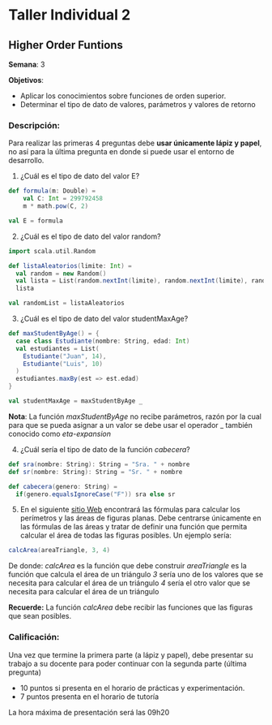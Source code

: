 # Taller Individual  2
## Higher Order Funtions

**Semana**: 3

**Objetivos**:

- Aplicar los conocimientos sobre funciones de orden superior.
- Determinar el tipo de dato de valores, parámetros y valores de retorno

### Descripción:

Para realizar las primeras 4 preguntas debe **usar únicamente lápiz y papel**, no así para la última pregunta en donde si puede usar el entorno de desarrollo.

1. ¿Cuál es el tipo de dato del valor E?

```scala
def formula(m: Double) = 
	val C: Int = 299792458
    m * math.pow(C, 2)

val E = formula
```


2. ¿Cuál es el tipo de dato del valor random?

```scala
import scala.util.Random

def listaAleatorios(limite: Int) = 
  val random = new Random()
  val lista = List(random.nextInt(limite), random.nextInt(limite), random.nextInt(limite))
  lista

val randomList = listaAleatorios

```


3. ¿Cuál es el tipo de dato del valor studentMaxAge?

```scala
def maxStudentByAge() = {
  case class Estudiante(nombre: String, edad: Int)
  val estudiantes = List(
    Estudiante("Juan", 14),
    Estudiante("Luis", 10)
  )
  estudiantes.maxBy(est => est.edad)
}

val studentMaxAge = maxStudentByAge _
```

**Nota**: La función *maxStudentByAge* no recibe parámetros, razón por la cual para que se pueda asignar a un valor se debe usar el operador _ también conocido como *eta-expansion*

4. ¿Cuál sería el tipo de dato de la función *cabecera*?

```scala
def sra(nombre: String): String = "Sra. " + nombre
def sr(nombre: String): String = "Sr. " + nombre

def cabecera(genero: String) =
  if(genero.equalsIgnoreCase("F")) sra else sr
```

5. En el siguiente [sitio Web](https://es.scribd.com/document/561144117/3513b6) encontrará las fórmulas para calcular los perímetros y las áreas de figuras planas. Debe centrarse únicamente en las fórmulas de las áreas y tratar de definir una función que permita calcular el área de todas las figuras posibles. Un ejemplo sería:

```scala
calcArea(areaTriangle, 3, 4)
```

De donde:
*calcArea* es la función que debe construir
*areaTriangle* es la función que calcula el área de un triángulo
*3* sería uno de los valores que se necesita para calcular el área de un triángulo
*4* sería el otro valor que se necesita para calcular el área de un triángulo

**Recuerde:** La función *calcArea* debe recibir las funciones que las figuras que sean posibles.


### Calificación:

Una vez que termine la primera parte (a lápiz y papel), debe presentar su trabajo a su docente para poder continuar con la segunda parte (última pregunta)

- 10 puntos si presenta en el horario de prácticas y experimentación.
- 7 puntos presenta en el horario de tutoría

La hora máxima de presentación será las 09h20
